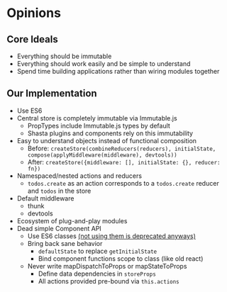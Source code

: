 # Opinions

## Core Ideals

- Everything should be immutable
- Everything should work easily and be simple to understand
- Spend time building applications rather than wiring modules together

## Our Implementation

- Use ES6
- Central store is completely immutable via Immutable.js
  - PropTypes include Immutable.js types by default
  - Shasta plugins and components rely on this immutability
- Easy to understand objects instead of functional composition
  - Before: `createStore(combineReducers(reducers), initialState, compose(applyMiddleware(middleware), devtools))`
  - After: `createStore({middleware: [], initialState: {}, reducer: fn})`
- Namespaced/nested actions and reducers
  - `todos.create` as an action corresponds to a `todos.create` reducer and `todos` in the store
- Default middleware
  - thunk
  - devtools
- Ecosystem of plug-and-play modules
- Dead simple Component API
  - Use ES6 classes [(not using them is deprecated anyways)](http://www.newmediacampaigns.com/blog/refactoring-react-components-to-es6-classes)
  - Bring back sane behavior
    - `defaultState` to replace `getInitialState`
    - Bind component functions scope to class (like old react)
  - Never write mapDispatchToProps or mapStateToProps
    - Define data dependencies in `storeProps`
    - All actions provided pre-bound via `this.actions`
